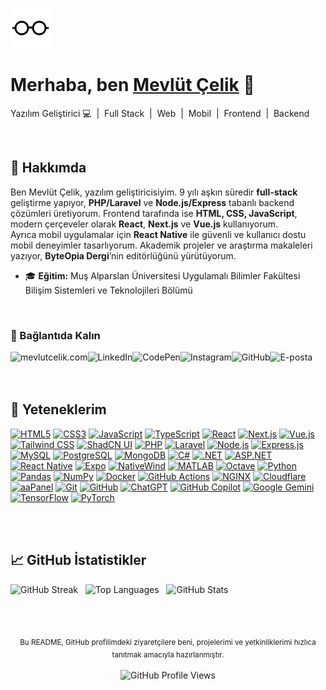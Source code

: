 <p align="left">
  <a href="https://mevlutcelik.com/" target="_blank" rel="noreferrer">
    <picture>
      <source srcset="https://raw.githubusercontent.com/mevlutcelik/mevlutcelik/refs/heads/main/glasses_white.png" media="(prefers-color-scheme: dark)">
      <img style="height:64px;" height="64" src="https://raw.githubusercontent.com/mevlutcelik/mevlutcelik/refs/heads/main/glasses.png" alt="Mevlüt Çelik">
    </picture>
  </a>
</p>

<h1 align="left">Merhaba, ben <a href="https://mevlutcelik.com/" target="_blank" rel="noreferrer">Mevlüt Çelik</a> 👋</h1>
<p align="left">Yazılım Geliştirici 💻 &nbsp;|&nbsp; Full Stack &nbsp;|&nbsp; Web &nbsp;|&nbsp; Mobil &nbsp;|&nbsp; Frontend &nbsp;|&nbsp; Backend</p>

<br/>

## 👋 Hakkımda
Ben Mevlüt Çelik, yazılım geliştiricisiyim. 9 yılı aşkın süredir **full-stack** geliştirme yapıyor, **PHP/Laravel** ve **Node.js/Express** tabanlı backend çözümleri üretiyorum. Frontend tarafında ise **HTML, CSS, JavaScript**, modern çerçeveler olarak **React**, **Next.js** ve **Vue.js** kullanıyorum.  
Ayrıca mobil uygulamalar için **React Native** ile güvenli ve kullanıcı dostu mobil deneyimler tasarlıyorum. Akademik projeler ve araştırma makaleleri yazıyor, **ByteOpia Dergi**’nin editörlüğünü yürütüyorum.

- 🎓 **Eğitim:** Muş Alparslan Üniversitesi Uygulamalı Bilimler Fakültesi Bilişim Sistemleri ve Teknolojileri Bölümü

<br/>

### 🤝 Bağlantıda Kalın

<p align="left">
  <a target="_blank" title="Mevlüt Çelik | Web Sitesi" href="https://mevlutcelik.com/"><img align="left" src="https://img.shields.io/badge/mevlutcelik.com-623927?style=for-the-badge&logo=mevlutcelik&logoColor=white" alt="mevlutcelik.com"/></a>
  <a target="_blank" title="Mevlüt Çelik | LinkedIn" href="https://www.linkedin.com/in/mevlutcelik/"><img align="left" src="https://img.shields.io/badge/LinkedIn-0270AD?style=for-the-badge&logo=linkedin&logoColor=white" alt="LinkedIn"/></a>
  <a target="_blank" title="Mevlüt Çelik | CodePen" href="https://codepen.io/mevlut"><img align="left" src="https://img.shields.io/badge/CodePen-000000?style=for-the-badge&logo=codepen&logoColor=white" alt="CodePen"/></a>
  <a target="_blank" title="@mevlut.celik23 | Instagram" href="https://www.instagram.com/mevlut.celik23/"><img align="left" src="https://img.shields.io/badge/Instagram-FF0069?style=for-the-badge&logo=instagram&logoColor=white" alt="Instagram"/></a>
  <a target="_blank" title="Mevlüt Çelik | GitHub" href="https://github.com/mevlutcelik"><img align="left" src="https://img.shields.io/badge/GitHub-100000?style=for-the-badge&logo=github&logoColor=white" alt="GitHub"/></a>
  <a target="_blank" title="info@mevlutcelik.com | E-posta" href="mailto:info@mevlutcelik.com"><img align="left" src="https://img.shields.io/badge/mail-ec8100?style=for-the-badge&logo=maildotru&logoColor=white" alt="E-posta"/></a>
</p>

<br/><br/><br/>

## 🚀 Yeteneklerim

<p align="left">
  <!-- Frontend -->
  <a href="https://html5.org" target="_blank"><img src="https://cdn.simpleicons.org/html5/E34F26?size=32" alt="HTML5" width="32" height="32" /></a>
  <a href="https://www.w3.org/Style/CSS/Overview.en.html" target="_blank"><img src="https://upload.wikimedia.org/wikipedia/commons/6/62/CSS3_logo.svg" alt="CSS3" width="32" height="32" /></a>
  <a href="https://www.javascript.com" target="_blank"><img src="https://cdn.simpleicons.org/javascript/F7DF1E?size=32" alt="JavaScript" width="32" height="32" /></a>
  <a href="https://www.typescriptlang.org" target="_blank"><img src="https://cdn.simpleicons.org/typescript/3178C6?size=32" alt="TypeScript" width="32" height="32" /></a>
  <a href="https://react.dev" target="_blank"><img src="https://cdn.simpleicons.org/react/61DAFB?size=32" alt="React" width="32" height="32" /></a>
  <a href="https://nextjs.org" target="_blank"><img src="https://cdn.simpleicons.org/nextdotjs/000000?size=32" alt="Next.js" width="32" height="32" /></a>
  <a href="https://vuejs.org" target="_blank"><img src="https://cdn.simpleicons.org/vuedotjs/4FC08D?size=32" alt="Vue.js" width="32" height="32" /></a>
  <a href="https://tailwindcss.com" target="_blank"><img src="https://cdn.simpleicons.org/tailwindcss/06B6D4?size=32" alt="Tailwind CSS" width="32" height="32" /></a>
  <a href="https://ui.shadcn.com" target="_blank"><img src="https://cdn.simpleicons.org/shadcnui/000000?size=32" alt="ShadCN UI" width="32" height="32" /></a>
  <!-- Backend -->
  <a href="https://www.php.net" target="_blank"><img src="https://cdn.simpleicons.org/php/777BB4?size=32" alt="PHP" width="32" height="32" /></a>
  <a href="https://laravel.com" target="_blank"><img src="https://cdn.simpleicons.org/laravel/FF2D20?size=32" alt="Laravel" width="32" height="32" /></a>
  <a href="https://nodejs.org" target="_blank"><img src="https://cdn.simpleicons.org/nodedotjs/339933?size=32" alt="Node.js" width="32" height="32" /></a>
  <a href="https://expressjs.com" target="_blank"><img src="https://cdn.simpleicons.org/express/000000?size=32" alt="Express.js" width="32" height="32" /></a>
  <a href="https://mysql.com" target="_blank"><img src="https://cdn.simpleicons.org/mysql/4479A1?size=32" alt="MySQL" width="32" height="32" /></a>
  <a href="https://www.postgresql.org" target="_blank"><img src="https://cdn.simpleicons.org/postgresql/336791?size=32" alt="PostgreSQL" width="32" height="32" /></a>
  <a href="https://mongodb.com" target="_blank"><img src="https://cdn.simpleicons.org/mongodb/47A248?size=32" alt="MongoDB" width="32" height="32" /></a>
  <a href="https://docs.microsoft.com/dotnet/csharp" target="_blank"><img src="https://upload.wikimedia.org/wikipedia/commons/b/bd/Logo_C_sharp.svg" alt="C#" width="32" height="32" /></a>
  <a href="https://dotnet.microsoft.com" target="_blank"><img src="https://cdn.simpleicons.org/dotnet/512BD4?size=32" alt=".NET" width="32" height="32" /></a>
  <a href="https://dotnet.microsoft.com/apps/aspnet" target="_blank"><img src="https://www.svgrepo.com/show/508894/aspnet.svg" alt="ASP.NET" width="32" height="32" /></a>
  <!-- Mobile -->
  <a href="https://reactnative.dev" target="_blank"><img src="https://cdn.simpleicons.org/react/61DAFB?size=32" alt="React Native" width="32" height="32" /></a>
  <a href="https://expo.dev" target="_blank"><img src="https://cdn.simpleicons.org/expo/1B1F23?size=32" alt="Expo" width="32" height="32" /></a>
  <a href="https://nativewind.dev" target="_blank"><img src="https://cdn.simpleicons.org/tailwindcss/06B6D4?size=32" alt="NativeWind" width="32" height="32" /></a>
  <!-- Machine Learning & Data Science -->
  <a href="https://www.mathworks.com/products/matlab.html" target="_blank"><img src="https://upload.wikimedia.org/wikipedia/commons/4/4b/Matlab_icon.png" alt="MATLAB" width="32" height="32" /></a>
  <a href="https://octave.org/" target="_blank"><img src="https://cdn.simpleicons.org/octave/0790C0?size=32" alt="Octave" width="32" height="32" /></a>
  <a href="https://python.org" target="_blank"><img src="https://cdn.simpleicons.org/python/3776AB?size=32" alt="Python" width="32" height="32" /></a>
  <a href="https://pandas.pydata.org" target="_blank"><img src="https://cdn.simpleicons.org/pandas/150458?size=32" alt="Pandas" width="32" height="32" /></a>
  <a href="https://numpy.org" target="_blank"><img src="https://cdn.simpleicons.org/numpy/013243?size=32" alt="NumPy" width="32" height="32" /></a>
  <!-- Cloud & Server -->
  <a href="https://docker.com" target="_blank"><img src="https://cdn.simpleicons.org/docker/2496ED?size=32" alt="Docker" width="32" height="32" /></a>
  <a href="https://github.com/features/actions" target="_blank"><img src="https://cdn.simpleicons.org/githubactions/2088FF?size=32" alt="GitHub Actions" width="32" height="32" /></a>
  <a href="https://nginx.org" target="_blank"><img src="https://cdn.simpleicons.org/nginx/009639?size=32" alt="NGINX" width="32" height="32" /></a>
  <a href="https://cloudflare.com" target="_blank"><img src="https://cdn.simpleicons.org/cloudflare/F38020?size=32" alt="Cloudflare" width="32" height="32" /></a>
  <a href="https://aapanel.com" target="_blank"><img src="https://upload.wikimedia.org/wikipedia/commons/a/ad/AaPanel_Logo.png" alt="aaPanel" width="32" height="32" /></a>
  <!-- Tools & Other Skills -->
  <a href="https://git-scm.com" target="_blank"><img src="https://cdn.simpleicons.org/git/F05032?size=32" alt="Git" width="32" height="32" /></a>
  <a href="https://github.com" target="_blank"><img src="https://cdn.simpleicons.org/github/181717?size=32" alt="GitHub" width="32" height="32" /></a>
  <a href="https://chat.openai.com" target="_blank"><img src="https://cdn.simpleicons.org/openai/412991?size=32" alt="ChatGPT" width="32" height="32" /></a>
  <a href="https://github.com/features/copilot" target="_blank"><img src="https://cdn.simpleicons.org/githubcopilot/8957E5?size=32" alt="GitHub Copilot" width="32" height="32" /></a>
  <a href="https://gemini.google.com" target="_blank"><img src="https://cdn.simpleicons.org/googlegemini/8E75B2?size=32" alt="Google Gemini" width="32" height="32" /></a>
  <a href="https://tensorflow.org" target="_blank"><img src="https://cdn.simpleicons.org/tensorflow/FF6F00?size=32" alt="TensorFlow" width="32" height="32" /></a>
  <a href="https://pytorch.org" target="_blank"><img src="https://cdn.simpleicons.org/pytorch/EE4C2C?size=32" alt="PyTorch" width="32" height="32" /></a>
</p>

<br/><br/>

## 📈 GitHub İstatistikler

<p align="left">
    <picture>
    <source srcset="https://github-readme-streak-stats.herokuapp.com/?user=mevlutcelik&theme=dark&bg_color=0d1117&border_color=2d3541" media="(prefers-color-scheme: dark)">
    <img title="Mevlüt Çelik | GitHub Streak" src="https://streak-stats.demolab.com?user=mevlutcelik" alt="GitHub Streak">
  </picture>
  &nbsp;
  <picture>
    <source srcset="https://github-readme-stats.vercel.app/api/top-langs/?username=mevlutcelik&layout=compact&theme=dark&bg_color=0d1117&border_color=2d3541" media="(prefers-color-scheme: dark)">
    <img title="Mevlüt Çelik | Most Used Language" src="https://github-readme-stats.vercel.app/api/top-langs/?username=mevlutcelik&layout=compact" alt="Top Languages">
  </picture>
  &nbsp;
  <picture>
    <source srcset="https://github-readme-stats.vercel.app/api?username=mevlutcelik&show_icons=true&theme=radical&bg_color=0d1117&border_color=2d3541" media="(prefers-color-scheme: dark)">
    <img title="Mevlüt Çelik | GitHub Stats" src="https://github-readme-stats.vercel.app/api?username=mevlutcelik&show_icons=true" alt="GitHub Stats">
  </picture>
</p>

<br/><br/>

<p align="center">
  <sub>Bu README, GitHub profilimdeki ziyaretçilere beni, projelerimi ve yetkinliklerimi hızlıca tanıtmak amacıyla hazırlanmıştır.</sub><br/><br/>
  <img src="https://komarev.com/ghpvc/?username=mevlutcelik&label=Profil%20Görüntüleme&color=1a73E8&style=flat" alt="GitHub Profile Views" />
</p>
